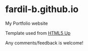 # fardil-b.github.io
My Portfolio website

Template used from [HTML5 Up](www.html5up.net)

Any comments/feedback is welcome!
